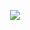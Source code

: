 <p align="center">
  <img src="https://raw.githubusercontent.com/sBx99/sBx99/master/ubuntu-zshell.png">
</p>
